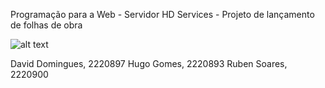 
Programação para a Web - Servidor
HD Services - Projeto de lançamento de folhas de obra

![alt text](https://github.com/doomiinguees/PSI_PWS_PLC/imagem.png?raw=true)


David Domingues, 2220897
Hugo Gomes, 2220893
Ruben Soares, 2220900